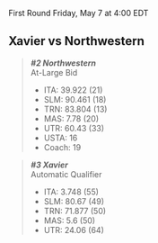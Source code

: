 First Round
Friday, May 7 at 4:00 EDT
## Xavier vs Northwestern

> ***#2 Northwestern***  
> At-Large Bid  
> - ITA: 39.922 (21)  
> - SLM: 90.461 (18)  
> - TRN: 83.804 (13)  
> - MAS: 7.78 (20)  
> - UTR: 60.43 (33)  
> - USTA: 16  
> - Coach: 19  

> ***#3 Xavier***  
> Automatic Qualifier  
> - ITA: 3.748 (55)  
> - SLM: 80.67 (49)  
> - TRN: 71.877 (50)  
> - MAS: 5.6 (50)  
> - UTR: 24.06 (64)  
